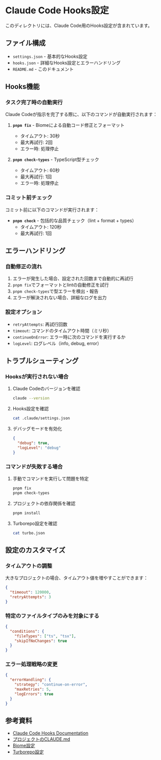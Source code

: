 # Claude Code Hooks設定

このディレクトリには、Claude Code用のHooks設定が含まれています。

## ファイル構成

- `settings.json` - 基本的なHooks設定
- `hooks.json` - 詳細なHooks設定とエラーハンドリング
- `README.md` - このドキュメント

## Hooks機能

### タスク完了時の自動実行

Claude Codeが指示を完了する際に、以下のコマンドが自動実行されます：

1. **`pnpm fix`** - Biomeによる自動コード修正とフォーマット
   - タイムアウト: 30秒
   - 最大再試行: 2回
   - エラー時: 処理停止

2. **`pnpm check-types`** - TypeScript型チェック
   - タイムアウト: 60秒
   - 最大再試行: 1回
   - エラー時: 処理停止

### コミット前チェック

コミット前に以下のコマンドが実行されます：

- **`pnpm check`** - 包括的な品質チェック（lint + format + types）
  - タイムアウト: 120秒
  - 最大再試行: 1回

## エラーハンドリング

### 自動修正の流れ

1. エラーが発生した場合、設定された回数まで自動的に再試行
2. `pnpm fix`でフォーマットとlintの自動修正を試行
3. `pnpm check-types`で型エラーを検出・報告
4. エラーが解決されない場合、詳細なログを出力

### 設定オプション

- `retryAttempts`: 再試行回数
- `timeout`: コマンドのタイムアウト時間（ミリ秒）
- `continueOnError`: エラー時に次のコマンドを実行するか
- `logLevel`: ログレベル（info, debug, error）

## トラブルシューティング

### Hooksが実行されない場合

1. Claude Codeのバージョンを確認
   ```bash
   claude --version
   ```

2. Hooks設定を確認
   ```bash
   cat .claude/settings.json
   ```

3. デバッグモードを有効化
   ```json
   {
     "debug": true,
     "logLevel": "debug"
   }
   ```

### コマンドが失敗する場合

1. 手動でコマンドを実行して問題を特定
   ```bash
   pnpm fix
   pnpm check-types
   ```

2. プロジェクトの依存関係を確認
   ```bash
   pnpm install
   ```

3. Turborepo設定を確認
   ```bash
   cat turbo.json
   ```

## 設定のカスタマイズ

### タイムアウトの調整

大きなプロジェクトの場合、タイムアウト値を増やすことができます：

```json
{
  "timeout": 120000,
  "retryAttempts": 3
}
```

### 特定のファイルタイプのみを対象にする

```json
{
  "conditions": {
    "fileTypes": ["ts", "tsx"],
    "skipIfNoChanges": true
  }
}
```

### エラー処理戦略の変更

```json
{
  "errorHandling": {
    "strategy": "continue-on-error",
    "maxRetries": 5,
    "logErrors": true
  }
}
```

## 参考資料

- [Claude Code Hooks Documentation](https://docs.anthropic.com/en/docs/claude-code/hooks)
- [プロジェクトのCLAUDE.md](../CLAUDE.md)
- [Biome設定](../biome.json)
- [Turborepo設定](../turbo.json)